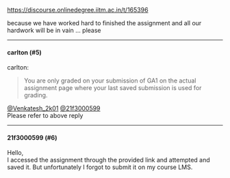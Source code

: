 https://discourse.onlinedegree.iitm.ac.in/t/165396

because we have worked hard to finished the assignment and all our hardwork will be in vain … please</p><hr>

<h4>carlton (#5)</h4>
<aside class="quote group-ds-students" data-post="2" data-topic="165396" data-username="carlton">
<div class="title">
<div class="quote-controls"></div>
 carlton:</div>
<blockquote>
<p>You are only graded on your submission of GA1 on the actual assignment page where your last saved submission is used for grading.</p>
</blockquote>
</aside>
<p><a class="mention" href="/u/venkatesh_2k01">@Venkatesh_2k01</a> <a class="mention" href="/u/21f3000599">@21f3000599</a><br/>
Please refer to above reply</p><hr>

<h4>21f3000599 (#6)</h4>
<p>Hello,<br/>
I accessed the assignment through the provided link and attempted and saved it. But unfortunately I forgot to submit it on my course LMS.